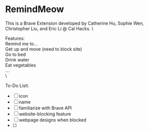 # RemindMeow

This is a Brave Extension developed by Catherine Hu, Sophie Wen, Christopher Liu, and Eric Li @ Cal Hacks. \

Features:\
Remind me to...\
  Get up and move (need to block site)\
  Go to bed\
  Drink water\
  Eat vegetables\
  ...\
  \


To-Do List\
- [ ] icon
- [ ] name
- [ ] familiarize with Brave API
- [ ] website-blocking feature
- [ ] webpage designs when blocked
- [ ]
